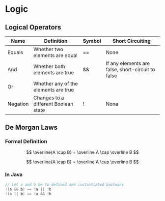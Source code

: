 # Logic

##  Logical Operators

| Name | Definition | Symbol | Short Circuiting |
| --- | --- | --- | --- |
| Equals | Whether two elements are equal | == | None |
| And | Whether both elements are true | && | If any elements are false, short-circuit to false |
| Or | Whether any of the elements are true | || | If any elements are true, short-circuit to true |
| Negation | Changes to a different Boolean state | ! | None |

##  De Morgan Laws

###  Formal Definition

$$
\overline{A \cup B} = \overline A \cap \overline B
$$

$$
\overline{A \cap B} = \overline A \cup \overline B
$$

### In Java

```java
// Let a and b be to defined and instantiated booleans
!(a && b) == !a || !b
!(a || b) == !a && !b
```
